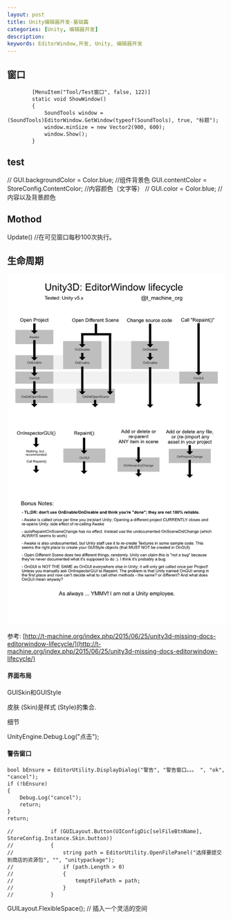 ```yaml
---
layout: post
title: Unity编辑器开发-基础篇
categories: [Unity, 编辑器开发]
description: 
keywords: EditorWindow,开发, Unity, 编辑器开发
---
```


## 窗口

```
        [MenuItem("Tool/Test窗口", false, 122)]
        static void ShowWindow()
        {
            SoundTools window = (SoundTools)EditorWindow.GetWindow(typeof(SoundTools), true, "标题");
            window.minSize = new Vector2(900, 600);
            window.Show();
        }
```



## test

//            GUI.backgroundColor = Color.blue; //组件背景色
            GUI.contentColor = StoreConfig.ContentColor; //内容颜色（文字等）
//            GUI.color = Color.blue;           //内容以及背景颜色

## Mothod

Update()	//在可见窗口每秒100次执行。

## 生命周期

![EditorWindowLife](/images/EditorWindowLife.png)

参考: [http://t-machine.org/index.php/2015/06/25/unity3d-missing-docs-editorwindow-lifecycle/](http://t-machine.org/index.php/2015/06/25/unity3d-missing-docs-editorwindow-lifecycle/)

#### 界面布局

GUISkin和GUIStyle

皮肤 (Skin)是样式 (Style)的集合.

细节

UnityEngine.Debug.Log("点击");

#### 警告窗口

```
bool bEnsure = EditorUtility.DisplayDialog("警告", "警告窗口。。。 ", "ok", "cancel");
if (!bEnsure)
{
	Debug.Log("cancel"); 
	return;
}
return;
```

```
//            if (GUILayout.Button(UIConfigDic[selFileBtnName], StoreConfig.Instance.Skin.button))
//            {
//                string path = EditorUtility.OpenFilePanel("选择要提交到商店的资源包", "", "unitypackage");
//                if (path.Length > 0)
//                {
//                    temptFilePath = path;
//                }
//            }
```

GUILayout.FlexibleSpace();	// 插入一个灵活的空间



